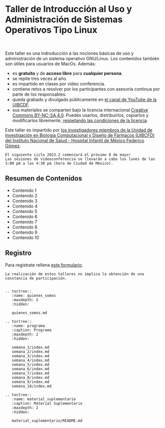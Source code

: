 # Taller de Introducción al Uso y Administración de Sistemas Operativos Tipo Linux

<br/>

Este taller es una indroducción a las nociones básicas de uso y administración de un sistema
operativo GNU/Linux. Los contenidos también son útiles para usuarios de MacOs. Además:

- es **gratuito** y de **acceso libre** para **cualquier persona**.
- se repite tres veces al año.
- es impartido en clases por video conferencia.
- contiene retos a resolver por los participantes con asesoría continua por parte de los
  responsables.
- queda grabado y divulgado públicamente en [el canal de YouTube de la UIBCDF](https://www.youtube.com/@uibcdf).
- sus materiales se comparten bajo la licencia internacional [Creative Commons BY-NC-SA
  4.0](https://creativecommons.org/licenses/by-nc-sa/4.0/deed.es_ES). Puedes usarlos,
distribuirlos, copiarlos y modificarlos libremente, [respetando las condiciones de la
licencia](https://creativecommons.org/licenses/by-nc-sa/4.0/deed.es_ES).


Este taller es impartido por [los investigadores miembros de la 
Unidad de Investigación en Biología Computacional y Diseño de Fármacos (UIBCFD) del Instituto Nacional de
Salud - Hospital Infantil de México Federico Gómez](quienes\_somos.md).


```{important} 
El siguiente ciclo 2023.2 comenzará el próximo 8 de mayo!    
Las sesiones de videoconferencia se llevarán a cabo los lunes de las 3:00 pm a las 4:30 pm (hora de Ciudad de México).
```

## Resumen de Contenidos

- Contenido 1
- Contenido 2
- Contenido 3
- Contenido 4
- Contenido 5
- Contenido 6
- Contenido 7
- Contenido 8
- Contenido 9
- Contenido 10

## Registro

Para registrate rellena [este formulario](https://forms.gle/QEnmn3eJu6JK6Rrv7).

```{warning} 
La realización de estos talleres no implica la obtención de una constancia de participación.
```


```{eval-rst}

.. toctree::
   :name: quienes_somos
   :maxdepth: 2
   :hidden:

   quienes_somos.md

.. toctree::
   :name: programa
   :caption: Programa
   :maxdepth: 2
   :hidden:

   semana_1/index.md
   semana_2/index.md
   semana_3/index.md
   semana_4/index.md
   semana_5/index.md
   semana_6/index.md
   semana_7/index.md
   semana_8/index.md
   semana_9/index.md
   semana_10/index.md

.. toctree::
   :name: material_suplementario
   :caption: Material Suplementario
   :maxdepth: 2
   :hidden:

   material_suplementario/README.md

```


